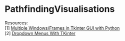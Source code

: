 # PathfindingVisualisations

Resources:  
[1] [Multiple Windows/Frames in Tkinter GUI with Python](https://www.youtube.com/watch?v=jBUpjijYtCk)  
[2] [Dropdown Menus With TKinter](youtube.com/watch?v=3E_fK5hCUnI)  
